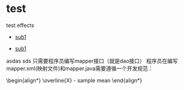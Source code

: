 # test
test effects


- [sub1](java基础巩固笔记(1)-反射.md)

- [sub1](/java基础巩固笔记(1)-反射.md)


asdas 
sds
只需要程序员编写mapper接口（就是dao接口）
程序员在编写mapper.xml(映射文件)和mapper.java需要遵循一个开发规范：

\begin{align*}
\overline{X}   - sample mean
\end{align*}
